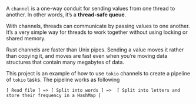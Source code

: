 A `channel` is a one-way conduit for sending values from one thread to another.
In other words, it’s a __thread-safe queue__.

With channels, threads can communicate by passing values to one another.
It’s a very simple way for threads to work together without using locking or shared memory.

Rust channels are faster than Unix pipes. Sending a value moves it rather than copying it,
and moves are fast even when you’re moving data structures that contain many megabytes of data.

This project is an example of how to use `tokio` channels to create a pipeline of `tokio` tasks.
The pipeline works as following
```
[ Read file ] => [ Split into words ] =>  [ Split into letters and store their frequency in a HashMap ]
```

